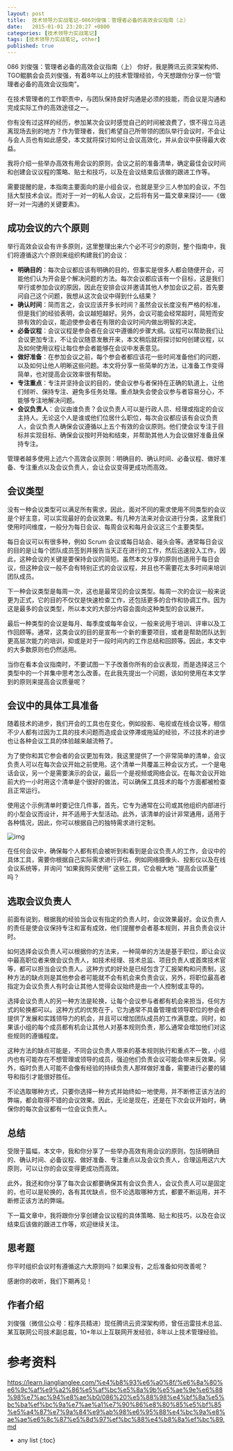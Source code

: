 ```yaml
---
layout: post
title:  技术领导力实战笔记-086刘俊强：管理者必备的高效会议指南（上）
date:   2015-01-01 23:20:27 +0800
categories: [技术领导力实战笔记]
tags: [技术领导力实战笔记, other]
published: true
---
```




086 刘俊强：管理者必备的高效会议指南（上）
你好，我是腾讯云资深架构师、TGO鲲鹏会会员刘俊强，有着8年以上的技术管理经验，今天想跟你分享一份“管理者必备的高效会议指南”。

在技术管理者的工作职责中，与团队保持良好沟通是必须的技能，而会议是沟通和完成实际工作的高效途径之一。

你有没有过这样的经历，参加某次会议时感觉自己的时间被浪费了，恨不得立马逃离现场去别的地方？作为管理者，我们希望自己所带领的团队举行会议时，不会让与会人员也有如此感受，本文就将探讨如何让会议高效化，并从会议中获得最大收益。

我将介绍一些举办高效有用会议的原则，会议之前的准备清单，确定最佳会议时间和创建会议议程的策略、贴士和技巧，以及在会议结束后该做的跟进工作等。

需要提醒的是，本指南主要面向的是小组会议，也就是至少三人参加的会议，不包括大型技术会议。而对于一对一的私人会议，之后将有另一篇文章来探讨——《做好一对一沟通的关键要素》。

## 成功会议的六个原则

举行高效会议会有许多原则，这里整理出来六个必不可少的原则，整个指南中，我们将遵循这六个原则来组织构建我们的会议：

* **明确目的**：每次会议都应该有明确的目的，但事实是很多人都会随便开会，可能他们认为开会是个解决问题的方法。每次会议都应该有一个目标，这是我们举行或参加会议的原因，因此在安排会议并邀请其他人参加会议之前，首先要问自己这个问题，我想从这次会议中得到什么结果？
* **确认时间**：简而言之，会议应该开多长时间？虽然会议长度没有严格的标准，但是我们的经验表明，会议越短越好。另外，会议可能会经常超时，简短而安排有效的会议，能迫使参会者在有限的会议时间内做出明智的决定。
* **必备议程**：会议议程是参会者在会议中遵循的步骤大纲。议程可以帮助我们让会议更加专注，不让会议随意发散开来，本文稍后就将探讨如何创建议程，以及如何使用议程让每位参会者能够在会议中发表意见。
* **做好准备**：在参加会议之前，每个参会者都应该花一些时间准备他们的问题，以及如何让他人明晰这些问题。本文将分享一些简单的方法，让准备工作变得简单，也对提高会议效率很有帮助。
* **专注重点**：专注并坚持会议的目的，使会议参与者保持在正确的轨道上，让他们倾听、保持专注、避免多任务处理。重点缺失会使会议参与者容易分心，不能够专注地解决问题。
* **会议负责人**：会议由谁负责？会议负责人可以是行政人员、经理或指定的会议主持人。无论这个人是谁或他们位居什么职位，每次会议都应该有会议负责人，会议负责人确保会议遵循以上五个有效的会议原则。他们使会议专注于目标并实现目标、确保会议按时开始和结束，并帮助其他人为会议做好准备且保持专注。

管理者越多使用上述六个高效会议原则：明确目的、确认时间、必备议程、做好准备、专注重点以及会议负责人，会让会议变得更成功而高效。

## 会议类型

没有一种会议类型可以满足所有需求，因此，面对不同的需求使用不同类型的会议是个好主意，可以实现最好的会议效果。有几种方法来对会议进行分类，这里我们使用时间维度，一般分为每日会议、每周会议和每月会议这三个主要类型。

每日会议可以有很多种，例如 Scrum 会议或每日站会、碰头会等。通常每日会议的目的是让每个团队成员签到并报告当天正在进行的工作，然后迅速投入工作，因此，这种会议的关键是要保持会议的简短。虽然本文分享的原则也适用于每日会议，但这种会议一般不会有特别正式的会议议程，并且也不需要花太多时间来培训团队成员。

下一种会议类型是每周一次，这也是最常见的会议类型。每周一次的会议一般来说更为正式，它的目的不仅仅是快速检查工作，还包括更多的合作和协调工作。因为这是最多的会议类型，所以本文的大部分内容会面向这种类型的会议展开。

最后一种类型的会议是每月、每季度或每年会议，一般来说用于培训、评审以及工作回顾等。通常，这类会议的目的是宣布一个新的重要项目，或者是帮助团队达到更高层次能力的培训，抑或是对于一段时间内的工作总结和回顾等。因此，本文中的大多数原则也仍然适用。

当你在看本会议指南时，不要试图一下子改善你所有的会议表现，而是选择这三个类型中的一个并集中思考怎么改善。在此我先提出一个问题，该如何使用在本文学到的原则来提高会议质量呢？

## 会议中的具体工具准备

随着技术的进步，我们开会的工具也在变化，例如投影、电视或在线会议等，相信不少人都有过因为工具的技术问题而造成会议停滞或拖延的经验，不过技术的进步也让各种会议工具的体验越来越流畅了。

为了使你和其它参会者的会议更加有效，我这里提供了一个非常简单的清单，会议负责人可以在每次会议开始之前使用。这个清单一共覆盖三种会议方式，一个是电话会议，另一个是需要演示的会议，最后一个是视频或网络会议。在每次会议开始前大约一小时用这个清单是个很好的做法，可以确保工具技术的每个方面都被检查且正常运行。

使用这个示例清单时要记住几件事，首先，它专为通常在公司或其他组织内部进行的小型会议而设计，并不适用于大型活动。此外，该清单的设计非常通用，适用于各种情况，因此，你可以根据自己的独特需求进行定制。

![img](https://learn.lianglianglee.com/%e4%b8%93%e6%a0%8f/%e6%8a%80%e6%9c%af%e9%a2%86%e5%af%bc%e5%8a%9b%e5%ae%9e%e6%88%98%e7%ac%94%e8%ae%b0/assets/f8e7cc6b1aad394dde15d95fe01d9549.png)

在任何会议中，确保每个人都有机会被听到和看到是会议负责人的工作，会议中的具体工具，需要你根据自己实际需求进行评估，例如网络摄像头、投影仪以及在线会议系统等，并询问 “如果我购买使用” 这些工具，它会极大地 “提高会议质量” 吗？

## 选取会议负责人

前面有说到，根据我的经验当会议有指定的负责人时，会议效果最好。会议负责人的责任是使会议保持专注和富有成效，他们提醒参会者基本规则，并且负责会议计时。

如何选择会议负责人可以根据你的方法来，一种简单的方法是基于职位，即让会议中最高职位者来做会议负责人，如技术经理、技术总监、项目负责人或首席技术官等，都可以担当会议负责人。这种方式的好处是已经包含了汇报架构和问责制，这种方法的缺点则是其他参会者可能就不会有机会来负责会议，另外，将职位最高者指定为会议负责人有时会让其他人觉得会议始终是由一个人控制或主导的。

选择会议负责人的另一种方法是轮换，让每个会议参与者都有机会来担当，任何方式的轮换都可以。这种方式的优势在于，它为通常不具备管理或领导职位的参会者提供了发展和实践领导力的机会，并且可以增加团队成员的工作满意度。同时，如果该小组的每个成员都有机会让其他人对基本规则负责，那么通常会增加他们对这些规则的遵循程度。

这种方法的缺点可能是，不同会议负责人带来的基本规则执行和重点不一致，小组内也有可能存在不想管理或领导的成员，强迫他们负责会议可能会带来反效果。另外，临时负责人可能不会像有经验的持续负责人那样做好准备，需要进行必要的辅导和指引才能很好胜任。

不论选取哪种方式，只要你选择一种方式并始终如一地使用，并不断修正该方法的弊端，都会取得不错的会议效果。因此，无论是现在，还是在下次会议开始时，确保你的每次会议都有一位会议负责人。

## 总结

受限于篇幅，本文中，我和你分享了一些举办高效有用会议的原则，包括明确目的、确认时间、必备议程、做好准备、专注重点以及会议负责人，合理运用这六大原则，可以让你的会议变得更成功而高效。

此外，我还和你分享了每次会议都要确保其有会议负责人，会议负责人可以是固定的，也可以是轮换的，各有其优缺点，但不论选取哪种方式，都要不断运用，并不断修正该方法的弊端。

下一篇文章中，我将跟你分享创建会议议程的具体策略、贴士和技巧，以及在会议结束后该做的跟进工作等，欢迎继续关注。

## 思考题

你平时组织会议时有遵循这六大原则吗？如果没有，之后准备如何改善呢？

感谢你的收听，我们下期再见！

## 作者介绍

刘俊强（微信公众号：程序员精进）现任腾讯云资深架构师，曾任迅雷技术总监、某互联网公司技术副总裁，10+年以上互联网开发经验，8年以上技术管理经验。




# 参考资料

https://learn.lianglianglee.com/%e4%b8%93%e6%a0%8f/%e6%8a%80%e6%9c%af%e9%a2%86%e5%af%bc%e5%8a%9b%e5%ae%9e%e6%88%98%e7%ac%94%e8%ae%b0/086%20%e5%88%98%e4%bf%8a%e5%bc%ba%ef%bc%9a%e7%ae%a1%e7%90%86%e8%80%85%e5%bf%85%e5%a4%87%e7%9a%84%e9%ab%98%e6%95%88%e4%bc%9a%e8%ae%ae%e6%8c%87%e5%8d%97%ef%bc%88%e4%b8%8a%ef%bc%89.md

* any list
{:toc}
